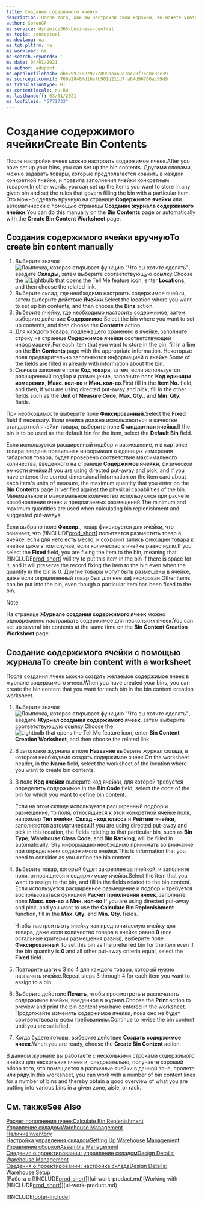 ```yaml
---
title: Создание содержимого ячейки
description: После того, как вы настроили свои корзины, вы можете указать товары, которые вы хотите хранить в них, и настроить правила, которые контролируют частоту пополнения корзин.
author: SorenGP
ms.service: dynamics365-business-central
ms.topic: conceptual
ms.devlang: na
ms.tgt_pltfrm: na
ms.workload: na
ms.search.keywords: ''
ms.date: 04/01/2021
ms.author: edupont
ms.openlocfilehash: abe79973022927c899aaa69a7ac28f76e8c8de39
ms.sourcegitcommit: 766e2840fd16efb901d211d7fa64d96766ac99d9
ms.translationtype: HT
ms.contentlocale: ru-RU
ms.lasthandoff: 03/31/2021
ms.locfileid: "5771733"
---
```

# <a name="create-bin-contents"></a><span data-ttu-id="1a2e2-103">Создание содержимого ячейки</span><span class="sxs-lookup"><span data-stu-id="1a2e2-103">Create Bin Contents</span></span>

<span data-ttu-id="1a2e2-104">После настройки ячеек можно настроить содержимое ячеек.</span><span class="sxs-lookup"><span data-stu-id="1a2e2-104">After you have set up your bins, you can set up the bin contents.</span></span> <span data-ttu-id="1a2e2-105">Другими словами, можно задавать товары, которые предполагается хранить в каждой конкретной ячейке, и правила заполнения ячейки конкретным товаром.</span><span class="sxs-lookup"><span data-stu-id="1a2e2-105">In other words, you can set up the items you want to store in any given bin and set the rules that govern filling the bin with a particular item.</span></span> <span data-ttu-id="1a2e2-106">Это можно сделать вручную на странице **Содержимое ячейки** или автоматически с помощью страницы **Создание журнала содержимого ячейки**.</span><span class="sxs-lookup"><span data-stu-id="1a2e2-106">You can do this manually on the **Bin Contents** page or automatically with the **Create Bin Content Worksheet** page.</span></span>

## <a name="to-create-bin-content-manually"></a><span data-ttu-id="1a2e2-107">Создания содержимого ячейки вручную</span><span class="sxs-lookup"><span data-stu-id="1a2e2-107">To create bin content manually</span></span>

1. <span data-ttu-id="1a2e2-108">Выберите значок ![Лампочка, которая открывает функцию "Что вы хотите сделать"](media/ui-search/search_small.png "Что вы хотите сделать"), введите **Склады**, затем выберите соответствующую ссылку.</span><span class="sxs-lookup"><span data-stu-id="1a2e2-108">Choose the ![Lightbulb that opens the Tell Me feature](media/ui-search/search_small.png "Tell me what you want to do") icon, enter **Locations**, and then choose the related link.</span></span>  
2. <span data-ttu-id="1a2e2-109">Выберите склад, где необходимо настроить содержимое ячейки, затем выберите действие **Ячейки**.</span><span class="sxs-lookup"><span data-stu-id="1a2e2-109">Select the location where you want to set up bin contents,  and then choose the **Bins** action.</span></span>  
3. <span data-ttu-id="1a2e2-110">Выберите ячейку, где необходимо настроить содержимое, затем выберите действие **Содержимое**.</span><span class="sxs-lookup"><span data-stu-id="1a2e2-110">Select the bin where you want to set up contents, and then choose the **Contents** action.</span></span>  
4. <span data-ttu-id="1a2e2-111">Для каждого товара, подлежащего хранению в ячейке, заполните строку на странице **Содержимое ячейки** соответствующей информацией.</span><span class="sxs-lookup"><span data-stu-id="1a2e2-111">For each item that you want to store in the bin, fill in a line on the **Bin Contents** page with the appropriate information.</span></span> <span data-ttu-id="1a2e2-112">Некоторые поля предварительно заполняются информацией о ячейке.</span><span class="sxs-lookup"><span data-stu-id="1a2e2-112">Some of the fields are filled in already with information about the bin.</span></span>  
5. <span data-ttu-id="1a2e2-113">Сначала заполните поле **Код товара**, затем, если используется расширенный подбор и размещение, заполните поля **Код единицы измерения**, **Макс. кол-во** и **Мин. кол-во**.</span><span class="sxs-lookup"><span data-stu-id="1a2e2-113">First fill in the **Item No.** field, and then, if you are using directed put-away and pick, fill in the other fields such as the **Unit of Measure Code**, **Max. Qty.**, and **Min. Qty.** fields.</span></span>  

<span data-ttu-id="1a2e2-114">При необходимости выберите поле **Фиксированный**.</span><span class="sxs-lookup"><span data-stu-id="1a2e2-114">Select the **Fixed** field if necessary.</span></span> <span data-ttu-id="1a2e2-115">Если ячейка должна использоваться в качестве стандартной ячейки товара, выберите поле **Стандартная ячейка**.</span><span class="sxs-lookup"><span data-stu-id="1a2e2-115">If the bin is to be used as the default bin for the item, select the **Default Bin** field.</span></span>  

<span data-ttu-id="1a2e2-116">Если используется расширенный подбор и размещение, и в карточке товара введена правильная информация о единицах измерения габаритов товара, будет проверено соответствие максимального количества, введенного на странице **Содержимое ячейки**, физической емкости ячейки.</span><span class="sxs-lookup"><span data-stu-id="1a2e2-116">If you are using directed put-away and pick, and if you have entered the correct dimensional information on the item card about each item's units of measure, the maximum quantity that you enter on the **Bin Contents** page is verified against the physical capabilities of the bin.</span></span> <span data-ttu-id="1a2e2-117">Минимальное и максимальное количество используются при расчете возобновления ячеек и предлагаемых размещений.</span><span class="sxs-lookup"><span data-stu-id="1a2e2-117">The minimum and maximum quantities are used when calculating bin replenishment and suggested put-aways.</span></span>  

<span data-ttu-id="1a2e2-118">Если выбрано поле **Фиксир.**, товар фиксируется для ячейки, что означает, что [!INCLUDE[prod_short](includes/prod_short.md)] попытается разместить товар в ячейке, если для него есть место, и сохранит запись фиксации товара к ячейке даже в том случае, если количество в ячейке равно нулю.</span><span class="sxs-lookup"><span data-stu-id="1a2e2-118">If you select the **Fixed** field, you are fixing the item to the bin, meaning that [!INCLUDE[prod_short](includes/prod_short.md)] will try to put this item in the bin if there is space for it, and it will preserve the record fixing the item to the bin even when the quantity in the bin is 0.</span></span> <span data-ttu-id="1a2e2-119">Другие товары могут быть размещены в ячейке, даже если определенный товар был для нее зафиксирован.</span><span class="sxs-lookup"><span data-stu-id="1a2e2-119">Other items can be put into the bin, even though a particular item has been fixed to the bin.</span></span>  

> [!NOTE]  
> <span data-ttu-id="1a2e2-120">На странице **Журнале создания содержимого ячеек** можно одновременно настраивать содержимое для нескольких ячеек.</span><span class="sxs-lookup"><span data-stu-id="1a2e2-120">You can set up several bin contents at the same time on the **Bin Content Creation Worksheet** page.</span></span>  

## <a name="to-create-bin-content-with-a-worksheet"></a><span data-ttu-id="1a2e2-121">Создание содержимого ячейки с помощью журнала</span><span class="sxs-lookup"><span data-stu-id="1a2e2-121">To create bin content with a worksheet</span></span>

<span data-ttu-id="1a2e2-122">После создания ячеек можно создать желаемое содержимое ячеек в журнале содержимого ячеек.</span><span class="sxs-lookup"><span data-stu-id="1a2e2-122">When you have created your bins, you can create the bin content that you want for each bin in the bin content creation worksheet.</span></span>

1. <span data-ttu-id="1a2e2-123">Выберите значок ![Лампочка, которая открывает функцию "Что вы хотите сделать"](media/ui-search/search_small.png "Что вы хотите сделать"), введите **Журнал создания содержимого ячеек**, затем выберите соответствующую ссылку.</span><span class="sxs-lookup"><span data-stu-id="1a2e2-123">Choose the ![Lightbulb that opens the Tell Me feature](media/ui-search/search_small.png "Tell me what you want to do") icon, enter **Bin Content Creation Worksheet**, and then choose the related link.</span></span>  
2. <span data-ttu-id="1a2e2-124">В заголовке журнала в поле **Название** выберите журнал склада, в котором необходимо создать содержимое ячеек.</span><span class="sxs-lookup"><span data-stu-id="1a2e2-124">On the worksheet header, in the **Name** field, select the worksheet of the location where you want to create bin contents.</span></span>  
3. <span data-ttu-id="1a2e2-125">В поле **Код ячейки** выберите код ячейки, для которой требуется определить содержимое.</span><span class="sxs-lookup"><span data-stu-id="1a2e2-125">In the **Bin Code** field, select the code of the bin for which you want to define bin content.</span></span>  

    <span data-ttu-id="1a2e2-126">Если на этом складе используется расширенный подбор и размещение, то поля, относящиеся к этой конкретной ячейке поля, например **Тип ячейки**, **Склад - код класса** и **Рейтинг ячейки**, заполняются автоматически.</span><span class="sxs-lookup"><span data-stu-id="1a2e2-126">If you are using directed put-away and pick in this location, the fields relating to that particular bin, such as **Bin Type**, **Warehouse Class Code**, and **Bin Ranking**, will be filled in automatically.</span></span> <span data-ttu-id="1a2e2-127">Эту информацию необходимо принимать во внимание при определении содержимого ячейки.</span><span class="sxs-lookup"><span data-stu-id="1a2e2-127">This is information that you need to consider as you define the bin content.</span></span>  
4. <span data-ttu-id="1a2e2-128">Выберите товар, который будет закреплен за ячейкой, и заполните поля, относящиеся к содержимому ячейки.</span><span class="sxs-lookup"><span data-stu-id="1a2e2-128">Select the item that you want to assign to the bin, and fill in the fields related to the bin content.</span></span> <span data-ttu-id="1a2e2-129">Если используется расширенное размещение и подбор и требуется воспользоваться функцией **Расчет пополнения ячеек**, заполните поля **Макс. кол-во** и **Мин. кол-во**.</span><span class="sxs-lookup"><span data-stu-id="1a2e2-129">If you are using directed put-away and pick, and you want to use the **Calculate Bin Replenishment** function, fill in the **Max. Qty.** and **Min. Qty.** fields.</span></span>  

    <span data-ttu-id="1a2e2-130">Чтобы настроить эту ячейку как предпочитаемую ячейку для товара, даже если количество товара в ячейке равно **0** (все остальные критерии размещения равны), выберите поле **Фиксированный**.</span><span class="sxs-lookup"><span data-stu-id="1a2e2-130">To set this bin as the preferred bin for the item even if the bin quantity is **0** and all other put-away criteria equal, select the **Fixed** field.</span></span>  
5. <span data-ttu-id="1a2e2-131">Повторите шаги с 3 по 4 для каждого товара, который нужно назначить ячейке.</span><span class="sxs-lookup"><span data-stu-id="1a2e2-131">Repeat steps 3 through 4 for each item you want to assign to a bin.</span></span>  
6. <span data-ttu-id="1a2e2-132">Выберите действие **Печать**, чтобы просмотреть и распечатать содержимое ячейки, введенное в журнал.</span><span class="sxs-lookup"><span data-stu-id="1a2e2-132">Choose the **Print** action to preview and print the bin content you have entered in the worksheet.</span></span> <span data-ttu-id="1a2e2-133">Продолжайте изменять содержимое ячейки, пока оно не будет соответствовать всем требованиям.</span><span class="sxs-lookup"><span data-stu-id="1a2e2-133">Continue to revise the bin content until you are satisfied.</span></span>  
7. <span data-ttu-id="1a2e2-134">Когда будете готовы, выберите действие **Создать содержимое ячеек**.</span><span class="sxs-lookup"><span data-stu-id="1a2e2-134">When you are ready, choose the **Create Bin Content** action.</span></span>  

<span data-ttu-id="1a2e2-135">В данном журнале вы работаете с несколькими строками содержимого ячейки для нескольких ячеек и, следовательно, получаете хороший обзор того, что помещается в различные ячейки в данной зоне, пролете или ряду.</span><span class="sxs-lookup"><span data-stu-id="1a2e2-135">In this worksheet, you can work with a number of bin content lines for a number of bins and thereby obtain a good overview of what you are putting into various bins in a given zone, aisle, or rack.</span></span>  

## <a name="see-also"></a><span data-ttu-id="1a2e2-136">См. также</span><span class="sxs-lookup"><span data-stu-id="1a2e2-136">See Also</span></span>

[<span data-ttu-id="1a2e2-137">Расчет пополнения ячеек</span><span class="sxs-lookup"><span data-stu-id="1a2e2-137">Calculate Bin Replenishment</span></span>](warehouse-how-to-calculate-bin-replenishment.md)  
[<span data-ttu-id="1a2e2-138">Управление складом</span><span class="sxs-lookup"><span data-stu-id="1a2e2-138">Warehouse Management</span></span>](warehouse-manage-warehouse.md)  
[<span data-ttu-id="1a2e2-139">Наличие</span><span class="sxs-lookup"><span data-stu-id="1a2e2-139">Inventory</span></span>](inventory-manage-inventory.md)  
[<span data-ttu-id="1a2e2-140">Настройка управления складом</span><span class="sxs-lookup"><span data-stu-id="1a2e2-140">Setting Up Warehouse Management</span></span>](warehouse-setup-warehouse.md)  
[<span data-ttu-id="1a2e2-141">Управление сборкой</span><span class="sxs-lookup"><span data-stu-id="1a2e2-141">Assembly Management</span></span>](assembly-assemble-items.md)  
[<span data-ttu-id="1a2e2-142">Сведения о проектировании: управление складом</span><span class="sxs-lookup"><span data-stu-id="1a2e2-142">Design Details: Warehouse Management</span></span>](design-details-warehouse-management.md)  
[<span data-ttu-id="1a2e2-143">Сведения о проектировании: настройка склада</span><span class="sxs-lookup"><span data-stu-id="1a2e2-143">Design Details: Warehouse Setup</span></span>](design-details-warehouse-setup.md)  
<span data-ttu-id="1a2e2-144">[Работа с [!INCLUDE[prod_short](includes/prod_short.md)]](ui-work-product.md)</span><span class="sxs-lookup"><span data-stu-id="1a2e2-144">[Working with [!INCLUDE[prod_short](includes/prod_short.md)]](ui-work-product.md)</span></span>


[!INCLUDE[footer-include](includes/footer-banner.md)]